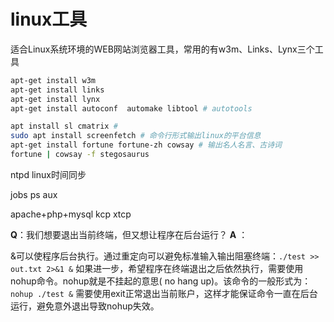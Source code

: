 # linux工具

适合Linux系统环境的WEB网站浏览器工具，常用的有w3m、Links、Lynx三个工具
``` bash
apt­-get install w3m
apt­-get install links
apt­-get install lynx 
apt­-get install autoconf  automake libtool # autotools

apt install sl cmatrix # 
sudo apt install screenfetch # 命令行形式输出linux的平台信息
apt-get install fortune fortune-zh cowsay # 输出名人名言、古诗词
fortune | cowsay -f stegosaurus 
```

ntpd linux时间同步


jobs
ps aux

apache+php+mysql
kcp
xtcp

**Q**：我们想要退出当前终端，但又想让程序在后台运行？
**A** ： 

&可以使程序后台执行。通过重定向可以避免标准输入输出阻塞终端：`./test >> out.txt 2>&1 &` 
如果进一步，希望程序在终端退出之后依然执行，需要使用nohup命令。nohup就是不挂起的意思( no hang up)。该命令的一般形式为：
`nohup ./test &`
需要使用exit正常退出当前账户，这样才能保证命令一直在后台运行，避免意外退出导致nohup失效。



